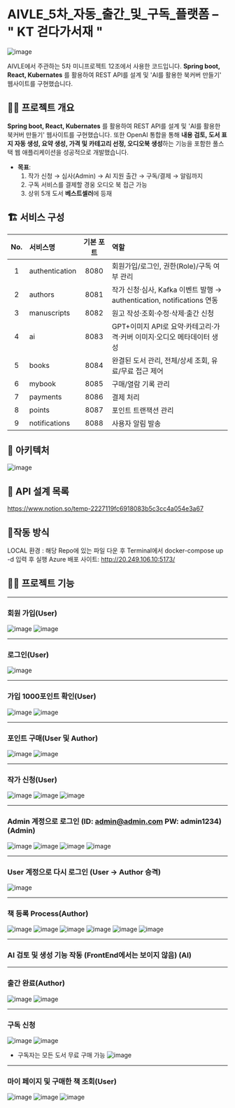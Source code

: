# AIVLE_5차_자동_출간_및_구독_플랫폼 – " KT 걷다가서재 "

![image](https://github.com/user-attachments/assets/ef7335cb-ef3e-4848-bfd7-a2f04a9979f6)


AIVLE에서 주관하는 5차 미니프로젝트 12조에서 사용한 코드입니다. 
**Spring boot, React, Kubernates** 를 활용하여 REST API를 설계 및 'AI를 활용한 북커버 만들기' 웹사이트를 구현했습니다.

👨‍🏫 **프로젝트 개요**
---
**Spring boot, React, Kubernates** 를 활용하여 REST API를 설계 및 'AI를 활용한 북커버 만들기' 웹사이트를 구현했습니다.
또한 OpenAI 통합을 통해 **내용 검토, 도서 표지 자동 생성, 요약 생성, 가격 및 카테고리 선정, 오디오북 생성**하는 기능을 포함한
풀스택 웹 애플리케이션을 성공적으로 개발했습니다.

- **목표**:  
  1. 작가 신청 → 심사(Admin) → AI 지원 출간 → 구독/결제 → 알림까지  
  2. 구독 서비스를 결제할 경웅 오디오 북 접근 가능
  3. 상위 5개 도서 **베스트셀러**에 등재

## 🏗 서비스 구성

| No. | 서비스명           | 기본 포트 | 역할                                                         |
|:--:|:------------------|:--------:|:------------------------------------------------------------|
| 1  | authentication    | 8080     | 회원가입/로그인, 권한(Role)/구독 여부 관리                             |
| 2  | authors           | 8081     | 작가 신청·심사, Kafka 이벤트 발행 → authentication, notifications 연동 |
| 3  | manuscripts       | 8082     | 원고 작성·조회·수정·삭제·출간 신청                                     |
| 4  | ai                | 8083     | GPT+이미지 API로 요약·카테고리·가격·커버 이미지·오디오 메타데이터 생성     |
| 5  | books             | 8084     | 완결된 도서 관리, 전체/상세 조회, 유료/무료 접근 제어                     |
| 6  | mybook            | 8085     | 구매/열람 기록 관리                                          |
| 7  | payments          | 8086     | 결제 처리                                                   |
| 8  | points            | 8087     | 포인트 트랜잭션 관리                                          |
| 9  | notifications     | 8088     | 사용자 알림 발송                                              |

## 🔧 아키텍처

 ![image](https://github.com/user-attachments/assets/77c1d6d9-a816-4a1a-91e8-201eac21d844)

## 🤖 API 설계 목록

https://www.notion.so/temp-2227119fc6918083b5c3cc4a054e3a67

## 👻작동 방식

LOCAL 환경 : 해당 Repo에 있는 파일 다운 후 Terminal에서 docker-compose up -d 입력 후 실행
Azure 배포 사이트: http://20.249.106.10:5173/

## 🙋‍♀️ 프로젝트 기능
---
### 회원 가입(User)

 ![image](https://github.com/user-attachments/assets/095eb810-c421-4a1e-a0e6-8ec40029250d)
 ![image](https://github.com/user-attachments/assets/30e337d9-96cc-4405-b608-033ca007170a)

---
### 로그인(User)

 ![image](https://github.com/user-attachments/assets/5169f936-37b7-4a46-8fef-ca2980c63b19)

---
### 가입 1000포인트 확인(User)

 ![image](https://github.com/user-attachments/assets/91611973-ab47-4952-abee-0aab40dbb5fc)
 ![image](https://github.com/user-attachments/assets/218a2dfc-5191-4549-a658-cc578b8e9a27)

---
### 포인트 구매(User 및 Author)

 ![image](https://github.com/user-attachments/assets/deb58919-014e-47b9-b471-584d98fe6ca4)
 ![image](https://github.com/user-attachments/assets/e1e7024a-b41b-4930-bbdc-5cf2882e7969)

---
### 작가 신청(User)
 ![image](https://github.com/user-attachments/assets/0f4538c2-450a-4e88-839f-3b1838b089ba)
 ![image](https://github.com/user-attachments/assets/841f1eda-f471-4e23-a4b1-fe3c95eb18b4)
 ![image](https://github.com/user-attachments/assets/16b54dd3-a9bc-48b4-965a-165b414ccac5)

---
### Admin 계정으로 로그인 (ID: admin@admin.com PW: admin1234) (Admin)

 ![image](https://github.com/user-attachments/assets/e8871408-8590-4129-9d3b-15ae57dc79f6)
 ![image](https://github.com/user-attachments/assets/596e66b1-5139-4931-8f37-d954c9308352)
 ![image](https://github.com/user-attachments/assets/f162412b-97b7-4463-bade-ce41886a75c3)
 ![image](https://github.com/user-attachments/assets/98015242-a29e-46a2-b966-1d057a009fa3)

---
### User 계정으로 다시 로그인 (User -> Author 승격)
 ![image](https://github.com/user-attachments/assets/88b9d45d-38b4-45f7-8b4e-bbbf66172fb8)


---
### 책 등록 Process(Author)
 ![image](https://github.com/user-attachments/assets/5a010bb8-aff1-4bda-870d-aa07324cffc4)
 ![image](https://github.com/user-attachments/assets/e2637854-a896-4233-8557-a79c80df5757)
 ![image](https://github.com/user-attachments/assets/77a84116-2246-4443-8525-ffaee881f3fb)
 ![image](https://github.com/user-attachments/assets/518f2924-d090-4ed1-9497-8f44f84955a3)
 ![image](https://github.com/user-attachments/assets/8826b067-3739-4469-aca3-618240b7aa0b)
 ![image](https://github.com/user-attachments/assets/beff736a-f392-44ea-8c01-ecee25e15ccf)

---
### AI 검토 및 생성 기능 작동 (FrontEnd에서는 보이지 않음) (AI)


---
### 출간 완료(Author)

 ![image](https://github.com/user-attachments/assets/51264fe5-0fb4-4ef4-8d8e-caf265d6d54d)
 ![image](https://github.com/user-attachments/assets/22995674-6d60-477f-8b05-38d290935672)
 
---
### 구독 신청

 ![image](https://github.com/user-attachments/assets/3b032480-794f-4c7a-97d2-14cf5b77d89e)
 ![image](https://github.com/user-attachments/assets/dc0c09af-ef2e-4ce4-a429-b1b9e6e721f7)

- 구독자는 모든 도서 무료 구매 가능
  ![image](https://github.com/user-attachments/assets/1c3401a0-0491-49a4-bd7c-3ebb1f8561e7)

---
### 마이 페이지 및 구매한 책 조회(User)

 ![image](https://github.com/user-attachments/assets/dd603358-2924-40df-8f2a-533203ed5560)
 ![image](https://github.com/user-attachments/assets/3c5dd10f-e00f-4dca-8435-9c66a0c4e8e8)
 ![image](https://github.com/user-attachments/assets/3d8fa299-5500-4519-a36f-a717d44cf5bd)




